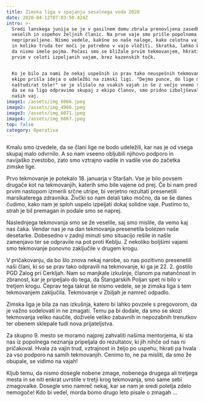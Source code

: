 ```yaml
---
title: Zimska liga v spajanju sesalnega voda 2020
date: 2020-04-12T07:03:50.424Z
intro: >-
  Sredi lanskega junija se je v gasilnem domu zbrala prenovljena zasedba mladih,
  veselih in uspehov željnih članic. Na prve vaje smo prišle popolnoma
  nepripravljene. Nismo vedele, kakšne so naše naloge, kako celotna vaja poteka
  in koliko truda ter moči je potrebno v vajo vložiti. Skratka, lahko bi rekli,
  da nismo imele pojma. Počasi smo se bližale prvim tekmovanjem, hkrati pa tudi
  prvim v celoti izpeljanih vajam, brez kazenskih točk.


  Ko je bilo za nami že nekaj uspešnih in prav tako neuspešnih tekmovanj, je v
  ekipo prišla ideja o udeležbi na zimski ligi. "Dejmo punce, do lige mormo
  naštudirat tole!" se je slišalo na vsakih vajah in še z večjo vnemo ter željo,
  da se na ligo odpravimo skupaj z ekipo članov, smo pridno izboljševale čase
  naših vaj. 
image1: /assets/img_6066.jpeg
image2: /assets/img_4966.jpeg
image3: /assets/img_6071.jpeg
image4: /assets/img_6067.jpeg
top: false
category: Operativa
---
```

Kmalu smo izvedele, da se člani lige ne bodo udeležili, kar nas je od vsega skupaj malo odvrnilo. A so nam vseeno obljubili njihovo podporo in navijaško zvestobo, zato smo vztrajno vadile in vadile vse do začetka zimske lige.

Prvo tekmovanje je potekalo 18. januarja v Staršah. Vse je bilo povsem drugače kot na tekmovanjih, katerih smo bile vajene od prej. Če bi nam pred prvim nastopom izmerili srčne utripe, bi verjetno rezultati presenetili marsikaterega zdravnika. Živčki so nam delali tako močno, da se še danes čudimo, kako nam je sploh uspelo izpeljati dokaj solidne vaje. Pustimo to, strah je bil premagan in podale smo se naprej.

Naslednjega tekmovanja smo se že veselile, saj smo mislile, da vemo kaj nas čaka. Vendar nas je na dan tekmovanja presenetila bolezen naše desetarke. Dobesedno v zadnji minuti smo situacijo rešile in našle zamenjavo ter se odpravile na pot proti Keblju. Z nekoliko boljšimi vajami smo tekmovanje ponovno zaključile v drugem krogu. 

V pričakovanju, da bo šlo znova nekaj narobe, so nas pozitivno presenetili naši člani, ki so se prav tako odpravili na tekmovanje, ki ga je 22. 2. gostilo PGD Zalog pri Cerkljah. Nam so manjkale izkušnje, članom pa natančnost in zbranost, kar je pripeljalo do tega, da Štangarskih Poljan spet ni bilo v tretjem krogu. Čeprav tega takrat še nismo vedele, se je zimska liga s tem tekmovanjem zaključila. Tekmovanje v Zbiljah je namreč odpadlo. 

Zimska liga je bila za nas izkušnja, katero bi lahko povzele s pregovorom, da je važno sodelovati in ne zmagati. Temu pa bi dodale, da smo se skozi tekmovanja veliko naučile, doživele veliko zabavnih in nepozabnih trenutkov ter obenem sklepale tudi nova prijateljstva. 

Za skupno 9. mesto se moramo najprej zahvaliti našima mentorjema, ki sta nas iz popolnega neznanja pripeljala do rezultatov, ki jih nihče od nas ni pričakoval. Hvala za vajin trud, vztrajnost in željo po uspehu, hkrati pa hvala za vso podporo na samih tekmovanjih. Cenimo to, ne pa misliti, da smo že obupale, se vidimo na vajah!

Kljub temu, da nismo dosegle nobene zmage, nobenega drugega ali tretjega mesta in se niti enkrat uvrstile v tretji krog tekmovanja, smo same sebi zmagovalke. Dosegle smo namreč nekaj, kar se nam je sredi poletja zdelo nemogoče! Kdo bi vedel, morda bomo drugo leto pisale o zmagah ...
